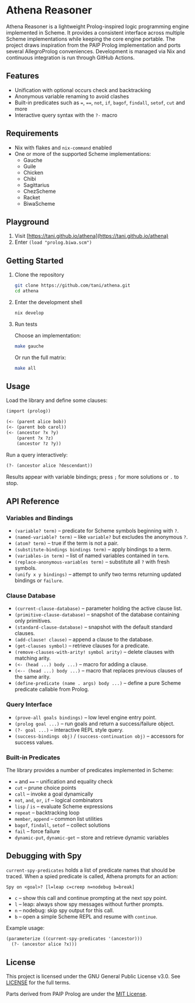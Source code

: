 # Athena Reasoner

Athena Reasoner is a lightweight Prolog-inspired logic programming engine implemented in Scheme. It provides a consistent interface across multiple Scheme implementations while keeping the core engine portable. The project draws inspiration from the PAIP Prolog implementation and ports several AllegroProlog conveniences. Development is managed via Nix and continuous integration is run through GitHub Actions.

## Features

- Unification with optional occurs check and backtracking
- Anonymous variable renaming to avoid clashes
- Built-in predicates such as `=`, `==`, `not`, `if`, `bagof`, `findall`, `setof`, `cut` and more
- Interactive query syntax with the `?-` macro

## Requirements

- Nix with flakes and `nix-command` enabled
- One or more of the supported Scheme implementations:
  - Gauche
  - Guile
  - Chicken
  - Chibi
  - Sagittarius
  - ChezScheme
  - Racket
  - BiwaScheme

## Playground

1. Visit [https://tani.github.io/athena](https://tani.github.io/athena)
2. Enter `(load "prolog.biwa.scm")`

## Getting Started

1. Clone the repository

   ```bash
   git clone https://github.com/tani/athena.git
   cd athena
   ```

2. Enter the development shell

   ```bash
   nix develop
   ```

3. Run tests

   Choose an implementation:

   ```bash
   make gauche
   ```

   Or run the full matrix:

   ```bash
   make all
   ```

## Usage

Load the library and define some clauses:

```scheme
(import (prolog))

(<- (parent alice bob))
(<- (parent bob carol))
(<- (ancestor ?x ?y)
    (parent ?x ?z)
    (ancestor ?z ?y))
```

Run a query interactively:

```scheme
(?- (ancestor alice ?descendant))
```

Results appear with variable bindings; press `;` for more solutions or `.` to stop.

## API Reference

### Variables and Bindings

- `(variable? term)` – predicate for Scheme symbols beginning with `?`.
- `(named-variable? term)` – like `variable?` but excludes the anonymous `?`.
- `(atom? term)` – true if the term is not a pair.
- `(substitute-bindings bindings term)` – apply bindings to a term.
- `(variables-in term)` – list of named variables contained in `term`.
- `(replace-anonymous-variables term)` – substitute all `?` with fresh symbols.
- `(unify x y bindings)` – attempt to unify two terms returning updated bindings or `failure`.

### Clause Database

- `(current-clause-database)` – parameter holding the active clause list.
- `(primitive-clause-database)` – snapshot of the database containing only primitives.
- `(standard-clause-database)` – snapshot with the default standard clauses.
- `(add-clause! clause)` – append a clause to the database.
- `(get-clauses symbol)` – retrieve clauses for a predicate.
- `(remove-clauses-with-arity! symbol arity)` – delete clauses with matching arity.
- `(<- (head ...) body ...)` – macro for adding a clause.
- `(<-- (head ...) body ...)` – macro that replaces previous clauses of the same arity.
- `(define-predicate (name . args) body ...)` – define a pure Scheme predicate callable from Prolog.

### Query Interface

- `(prove-all goals bindings)` – low level engine entry point.
- `(prolog goal ...)` – run goals and return a success/failure object.
- `(?- goal ...)` – interactive REPL style query.
- `(success-bindings obj)` / `(success-continuation obj)` – accessors for success values.

### Built‑in Predicates

The library provides a number of predicates implemented in Scheme:

- `=` and `==` – unification and equality check
- `cut` – prune choice points
- `call` – invoke a goal dynamically
- `not`, `and`, `or`, `if` – logical combinators
- `lisp` / `is` – evaluate Scheme expressions
- `repeat` – backtracking loop
- `member`, `append` – common list utilities
- `bagof`, `findall`, `setof` – collect solutions
- `fail` – force failure
- `dynamic-put`, `dynamic-get` – store and retrieve dynamic variables

## Debugging with Spy

`current-spy-predicates` holds a list of predicate names that should be
traced. When a spied predicate is called, Athena prompts for an action:

```
Spy on <goal>? [l=leap c=creep n=nodebug b=break]
```

* `c` – show this call and continue prompting at the next spy point.
* `l` – leap: always show spy messages without further prompts.
* `n` – nodebug: skip spy output for this call.
* `b` – open a simple Scheme REPL and resume with `continue`.

Example usage:

```scheme
(parameterize ((current-spy-predicates '(ancestor)))
  (?- (ancestor alice ?x)))
```

## License

This project is licensed under the GNU General Public License v3.0. See [LICENSE](LICENSE) for the full terms.

Parts derived from PAIP Prolog are under the [MIT License](https://github.com/norvig/paip-lisp/blob/main/LICENSE).
